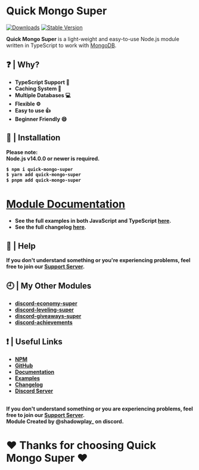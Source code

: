# Quick Mongo Super
[![Downloads](https://img.shields.io/npm/dt/quick-mongo-super?style=for-the-badge)](https://www.npmjs.com/package/quick-mongo-super)
[![Stable Version](https://img.shields.io/npm/v/quick-mongo-super?style=for-the-badge)](https://www.npmjs.com/package/quick-mongo-super)

<b>Quick Mongo Super</b> is a light-weight and easy-to-use Node.js module written in TypeScript to work with [MongoDB](https://mongodb.com/).

## ❓ | Why?
<ul>
<li><b>TypeScript Support 📘</b></li>
<li><b>Caching System 📜</b></li>
<li><b>Multiple Databases 💻</b></li>
<li><b>Flexible ⚙️</b></li>
<li><b>Easy to use 👍</b></li>
<li><b>Beginner Friendly 😄</b></li>
</ul>

## 📂 | Installation
<b>Please note:</br><b>
<b>Node.js v14.0.0 or newer is required.</b><br>
```bash
$ npm i quick-mongo-super
$ yarn add quick-mongo-super
$ pnpm add quick-mongo-super
```

# [Module Documentation](docs/README.md)

- See the full examples in both **JavaScript** and **TypeScript** [here](https://github.com/shadowplay1/quick-mongo-super/tree/main/examples).
- See the full changelog [here](changelog.md).


## 🤔 | Help
<b>If you don't understand something or you're experiencing problems, feel free to join our <a href="https://discord.gg/4pWKq8vUnb">Support Server</a>.</b>

## 🕘 | My Other Modules
<ul>
<li><b><a href="https://www.npmjs.com/package/discord-economy-super">discord-economy-super</a></b></li>
<li><b><a href="https://www.npmjs.com/package/discord-leveling-super">discord-leveling-super</a></b></li>
<li><b><a href="https://www.npmjs.com/package/discord-giveaways-super">discord-giveaways-super</a></b></li>
<li><b><a href="https://www.npmjs.com/package/discord-achievements">discord-achievements</a></b></li>
</ul>

## ❗ | Useful Links
<ul>
<li><b><a href="https://www.npmjs.com/package/quick-mongo-super">NPM</a></b></li>
<li><b><a href="https://github.com/shadowplay1/quick-mongo-super">GitHub</a></b></li>
<li><b><a href="https://github.com/shadowplay1/quick-mongo-super/tree/main/docs">Documentation</a></b></li>
<li><b><a href="https://github.com/shadowplay1/quick-mongo-super/tree/main/examples">Examples</a></b></li>
<li><b><a href="https://github.com/shadowplay1/quick-mongo-super/blob/main/changelog.md">Changelog</a></b></li>
<li><b><a href="https://discord.gg/4pWKq8vUnb">Discord Server</a></b></li>
</ul>
<br>
<b>If you don't understand something or you are experiencing problems, feel free to join our <a href="https://discord.gg/4pWKq8vUnb">Support Server</a>.</b>
<br>
<b>Module Created by <b>@shadowplay_</b> on discord.</b>

# ❤️ Thanks for choosing Quick Mongo Super ❤️
